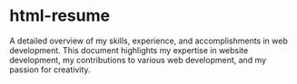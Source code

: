 # html-resume
A detailed overview of my skills, experience, and accomplishments in web development. This document highlights my expertise in website development, my contributions to various web development, and my passion for creativity. 
